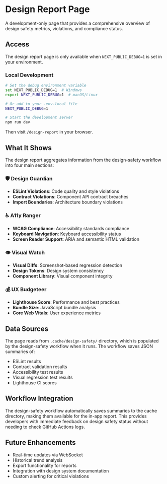 # Design Report Page

A development-only page that provides a comprehensive overview of design safety metrics, violations, and compliance status.

## Access

The design report page is only available when `NEXT_PUBLIC_DEBUG=1` is set in your environment.

### Local Development

```bash
# Set the debug environment variable
set NEXT_PUBLIC_DEBUG=1  # Windows
export NEXT_PUBLIC_DEBUG=1  # macOS/Linux

# Or add to your .env.local file
NEXT_PUBLIC_DEBUG=1

# Start the development server
npm run dev
```

Then visit `/design-report` in your browser.

## What It Shows

The design report aggregates information from the design-safety workflow into four main sections:

### 🛡️ Design Guardian
- **ESLint Violations**: Code quality and style violations
- **Contract Violations**: Component API contract breaches
- **Import Boundaries**: Architecture boundary violations

### ♿ A11y Ranger
- **WCAG Compliance**: Accessibility standards compliance
- **Keyboard Navigation**: Keyboard accessibility status
- **Screen Reader Support**: ARIA and semantic HTML validation

### 👁️ Visual Watch
- **Visual Diffs**: Screenshot-based regression detection
- **Design Tokens**: Design system consistency
- **Component Library**: Visual component integrity

### 💰 UX Budgeteer
- **Lighthouse Score**: Performance and best practices
- **Bundle Size**: JavaScript bundle analysis
- **Core Web Vitals**: User experience metrics

## Data Sources

The page reads from `.cache/design-safety/` directory, which is populated by the design-safety workflow when it runs. The workflow saves JSON summaries of:

- ESLint results
- Contract validation results
- Accessibility test results
- Visual regression test results
- Lighthouse CI scores

## Workflow Integration

The design-safety workflow automatically saves summaries to the cache directory, making them available for the in-app report. This provides developers with immediate feedback on design safety status without needing to check GitHub Actions logs.

## Future Enhancements

- Real-time updates via WebSocket
- Historical trend analysis
- Export functionality for reports
- Integration with design system documentation
- Custom alerting for critical violations
